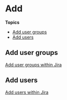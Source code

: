 # Add

**Topics**

- [Add user groups](#add-user-groups)
- [Add users](#add-users)


## Add user groups

[Add user groups within Jira](https://docs.developer.tech.gov.sg/docs/ship-hats-portal-guide/#/manage-tools?id=manage-user-groups-within-a-project-tool)

## Add users

[Add users within Jira](https://docs.developer.tech.gov.sg/docs/ship-hats-portal-guide/#/manage-tools?id=manage-users-within-a-project-tool)

